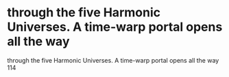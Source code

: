 # through the five Harmonic Universes. A time-warp portal opens all the way

through the five Harmonic Universes. A time-warp portal opens all the way
114